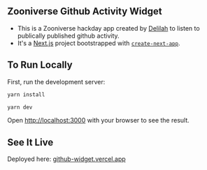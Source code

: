 ## Zooniverse Github Activity Widget

- This is a Zooniverse hackday app created by [Delilah](https://github.com/goplayoutside3) to listen to publically published github activity.
- It's a [Next.js](https://nextjs.org/) project bootstrapped with [`create-next-app`](https://github.com/vercel/next.js/tree/canary/packages/create-next-app).

## To Run Locally

First, run the development server:

```bash
yarn install
```

```bash
yarn dev
```

Open [http://localhost:3000](http://localhost:3000) with your browser to see the result.

## See It Live

Deployed here: [github-widget.vercel.app](https://github-widget.vercel.app/)

